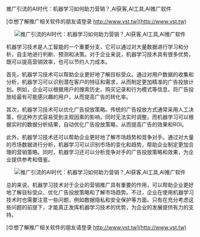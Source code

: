 推广引流的AI时代：机器学习如何助力营销？,AI获客,AI工具,AI推广软件

[😍想了解推广相关软件的朋友请登录 http://www.vst.tw](http://www.vst.tw)

 <center><img src="https://vst.tw/MP4/tuiguang/png/4.png" alt="推广引流的AI时代：机器学习如何助力营销？,AI获客,AI工具,AI推广软件"></center>

机器学习技术是人工智能的一个重要分支，它可以通过对大量数据进行学习和分析，自主地进行判断、预测和决策。对于企业来说，机器学习技术具有很多优势，既可以提高营销效率，也可以节约人力成本。

首先，机器学习技术可以帮助企业更好地了解目标受众。通过对用户数据的收集和分析，机器学习可以识别潜在客户的特征和需求，从而制定更加精准的广告投放计划。例如，企业可以根据用户的搜索历史、购买记录和行为模式等信息，将广告投放给最有可能感兴趣的用户，从而提高广告的转化率。

其次，机器学习技术可以优化广告投放策略。传统的广告投放方式通常采用人工决策，但这种方式容易受到主观因素的影响，同时无法实时调整。而机器学习可以根据实时的数据分析结果，自动优化广告投放策略，从而提高广告的效果和ROI。

此外，机器学习技术还可以帮助企业更好地了解市场趋势和竞争对手。通过对大量的市场数据进行分析，机器学习可以识别市场的变化和趋势，帮助企业制定更加合理的营销策略。同时，机器学习还可以分析竞争对手的广告投放策略和效果，为企业提供参考和借鉴。

 <center><img src="https://vst.tw/MP4/tuiguang/png/8.png" alt="推广引流的AI时代：机器学习如何助力营销？,AI获客,AI工具,AI推广软件"></center>

总的来说，机器学习技术对于企业的营销推广具有重要的作用，可以帮助企业更好地了解目标受众、优化广告投放策略和了解市场趋势。不过，企业在使用机器学习技术时也需要注意一些问题，例如数据隐私和安全保护等方面。只有在充分考虑这些问题的前提下，才能真正发挥机器学习技术的优势，为企业的发展提供有力的支持。

[😍想了解推广相关软件的朋友请登录 http://www.vst.tw](http://www.vst.tw)



